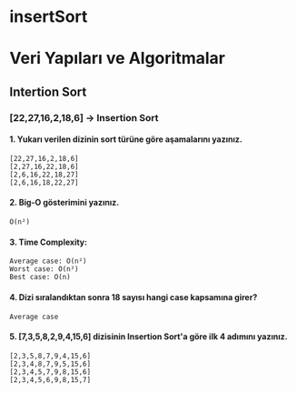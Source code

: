 # insertSort
# Veri Yapıları ve Algoritmalar

## Intertion Sort

### [22,27,16,2,18,6] -> Insertion Sort

#### 1. Yukarı verilen dizinin sort türüne göre aşamalarını yazınız.

```
[22,27,16,2,18,6]
[2,27,16,22,18,6]
[2,6,16,22,18,27]
[2,6,16,18,22,27]
```

#### 2. Big-O gösterimini yazınız.

```
O(n²)
```

#### 3. Time Complexity:

```
Average case: O(n²) 
Worst case: O(n²)
Best case: O(n) 
```

#### 4. Dizi sıralandıktan sonra 18 sayısı hangi case kapsamına girer?

```
Average case
```

#### 5. [7,3,5,8,2,9,4,15,6] dizisinin Insertion Sort'a göre ilk 4 adımını yazınız.

```
[2,3,5,8,7,9,4,15,6] 
[2,3,4,8,7,9,5,15,6] 
[2,3,4,5,7,9,8,15,6] 
[2,3,4,5,6,9,8,15,7] 

```
